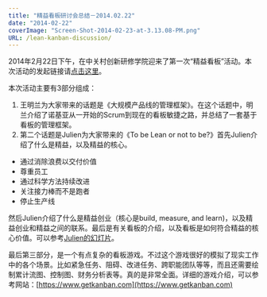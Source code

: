 ```yaml
---
title: "精益看板研讨会总结－2014.02.22"
date: "2014-02-22"
coverImage: "Screen-Shot-2014-02-23-at-3.13.08-PM.png"
URL: /lean-kanban-discussion/
---
```


2014年2月22日下午，在中关村创新研修学院迎来了第一次“精益看板”活动。本次活动的发起链接请[点击这里](https://www.headin.cn/Themes/Activity/Details/?activityId=52c39448c3378f07ccebd8d9)。

本次活动主要有3部分组成：

1. 王明兰为大家带来的话题是《大规模产品线的管理框架》。在这个话题中，明兰介绍了诺基亚从一开始的Scrum到现在的看板敏捷之路，并总结了一套基于看板的管理框架。
2. 第二个话题是Julien为大家带来的《To be Lean or not to be?》首先Julien介绍了什么是精益，以及精益的核心。

- 通过消除浪费以交付价值
- 尊重员工
- 通过科学方法持续改进
- 关注接力棒而不是跑者
- 停止生产线

然后Julien介绍了什么是精益创业（核心是build, measure, and learn)，以及精益创业和精益之间的联系。最后是有关看板的介绍，以及看板是如何符合精益的核心价值。可以参考[Julien的幻灯片](https://www.outsofting.com/mydownload/ToBeLeanOrNotToBeFeb2014.pdf)。

最后第三部分，是一个有点复杂的看板游戏。不过这个游戏很好的模拟了现实工作中的各个场景。比如紧急任务、阻碍、改进任务、跨职能团队等等，而且还需要绘制累计流图、控制图、财务分析表等。真的是非常全面。详细的游戏介绍，可以参考网站：[https://www.getkanban.com](https://www.getkanban.com)
